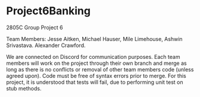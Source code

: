 # Project6Banking
2805C Group Project 6

Team Members:
Jesse Aitken, Michael Hauser, Mile Limehouse, Ashwin Srivastava. Alexander Crawford.

We are connected on Discord for communication purposes. Each team members will work on the project through their own branch and merge as long as there is no conflicts or removal of other team members code (unless agreed upon). Code must be free of syntax errors prior to merge. For this project, it is understood that tests will fail, due to performing unit test on stub methods.
